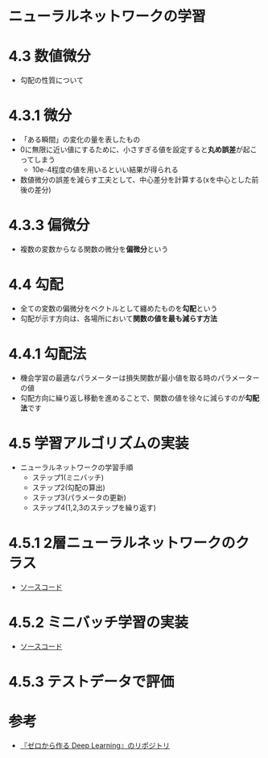 # ニューラルネットワークの学習

# 4.3 数値微分

- 勾配の性質について

# 4.3.1 微分

- 「ある瞬間」の変化の量を表したもの
- 0に無限に近い値にするために、小さすぎる値を設定すると**丸め誤差**が起こってしまう
	- 10e-4程度の値を用いるといい結果が得られる
- 数値微分の誤差を減らす工夫として、中心差分を計算する(xを中心とした前後の差分)


# 4.3.3 偏微分

- 複数の変数からなる関数の微分を**偏微分**という


# 4.4 勾配

- 全ての変数の偏微分をベクトルとして纏めたものを**勾配**という
- 勾配が示す方向は、各場所において**関数の値を最も減らす方法**

# 4.4.1 勾配法

- 機会学習の最適なパラメーターは損失関数が最小値を取る時のパラメーターの値
- 勾配方向に繰り返し移動を進めることで、関数の値を徐々に減らすのが**勾配法**です

# 4.5 学習アルゴリズムの実装

- ニューラルネットワークの学習手順
	- ステップ1(ミニバッチ)
	- ステップ2(勾配の算出)
	- ステップ3(パラメータの更新)
	- ステップ4(1,2,3のステップを繰り返す)

# 4.5.1 2層ニューラルネットワークのクラス
- [ソースコード](https://github.com/oreilly-japan/deep-learning-from-scratch/blob/master/ch04/two_layer_net.py)


# 4.5.2 ミニバッチ学習の実装
- [ソースコード](https://github.com/oreilly-japan/deep-learning-from-scratch/blob/master/ch04/train_neuralnet.py)


# 4.5.3 テストデータで評価


# 参考

- [『ゼロから作る Deep Learning』のリポジトリ](https://github.com/oreilly-japan/deep-learning-from-scratch/tree/master/ch04)
